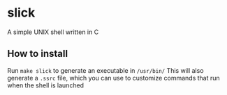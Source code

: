 # slick
A simple UNIX shell written in C


## How to install
Run `make slick` to generate an executable in `/usr/bin/`
This will also generate a `.ssrc` file, which you can use to customize commands that run when the shell is launched